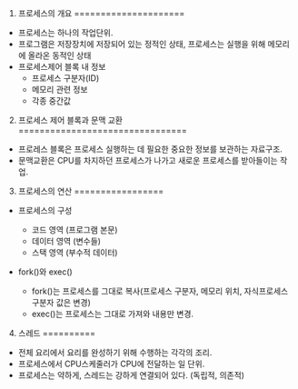 1. 프로세스의 개요
=====================

* 프로세스는 하나의 작업단위.
* 프로그램은 저장장치에 저장되어 있는 정적인 상태, 프로세스는 실행을 위해 메모리에 올라온 동적인 상태
* 프로세스제어 블록 내 정보
  * 프로세스 구분자(ID)
  * 메모리 관련 정보
  * 각종 중간값

2. 프로세스 제어 블록과 문맥 교환
================================

* 프로레스 블록은 프로세스 실행하는 데 필요한 중요한 정보를 보관하는 자료구조.
* 문맥교환은 CPU를 차지하던 프로세스가 나가고 새로운 프로세스를 받아들이는 작업.

3. 프로세스의 연산
=================

* 프로세스의 구성
  * 코드 영역 (프로그램 본문)
  * 데이터 영역 (변수들)
  * 스택 영역 (부수적 데이터)

* fork()와 exec()
  * fork()는 프로세스를 그대로 복사(프로세스 구분자, 메모리 위치, 자식프로세스 구분자 값은 변경)
  * exec()는 프로세스는 그대로 가져와 내용만 변경.

4. 스레드
==========

* 전체 요리에서 요리를 완성하기 위해 수행하는 각각의 조리.
* 프로세스에서 CPU스케줄러가 CPU에 전달하는 일 단위.
* 프로세스는 약하게, 스레드는 강하게 연결되어 있다. (독립적, 의존적)